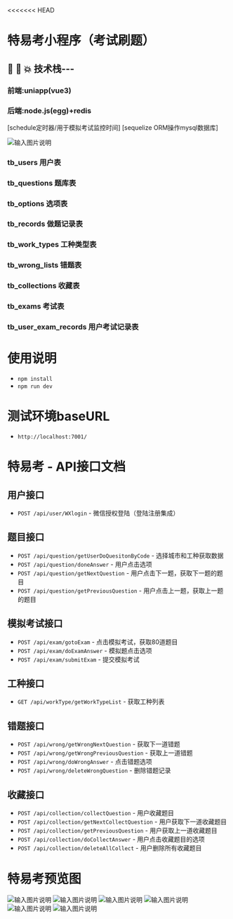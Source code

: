 <<<<<<< HEAD
# 特易考小程序（考试刷题）
##  :star2:  :star2:  :boom: 技术栈---
 
### 前端:uniapp(vue3)  
### 后端:node.js(egg)+redis
[schedule定时器/用于模拟考试监控时间]
[sequelize ORM操作mysql数据库]

![输入图片说明](%E5%90%84%E6%A8%A1%E5%9D%97%E4%BB%8B%E7%BB%8D.png)

### tb_users 用户表
### tb_questions 题库表
### tb_options 选项表
### tb_records 做题记录表
### tb_work_types 工种类型表
### tb_wrong_lists 错题表
### tb_collections 收藏表
### tb_exams 考试表
### tb_user_exam_records 用户考试记录表

# 使用说明
- `npm install`
- `npm run dev`

# 测试环境baseURL
- `http://localhost:7001/`

# 特易考 - API接口文档

## 用户接口
- `POST /api/user/WXlogin` - 微信授权登陆（登陆注册集成）

## 题目接口
- `POST /api/question/getUserDoQuesitonByCode` - 选择城市和工种获取数据
- `POST /api/question/doneAnswer` - 用户点击选项
- `POST /api/question/getNextQuestion` - 用户点击下一题，获取下一题的题目
- `POST /api/question/getPreviousQuestion` - 用户点击上一题，获取上一题的题目

## 模拟考试接口
- `POST /api/exam/gotoExam` - 点击模拟考试，获取80道题目
- `POST /api/exam/doExamAnswer` - 模拟题点击选项
- `POST /api/exam/submitExam` - 提交模拟考试

## 工种接口
- `GET /api/workType/getWorkTypeList` - 获取工种列表

## 错题接口
- `POST /api/wrong/getWrongNextQuestion` - 获取下一道错题
- `POST /api/wrong/getWrongPreviousQuestion` - 获取上一道错题
- `POST /api/wrong/doWrongAnswer` - 点击错题选项
- `POST /api/wrong/deleteWrongQuestion` - 删除错题记录

## 收藏接口
- `POST /api/collection/collectQuestion` - 用户收藏题目
- `POST /api/collection/getNextCollectQuestion` - 用户获取下一道收藏题目
- `POST /api/collection/getPreviousQuestion` - 用户获取上一道收藏题目
- `POST /api/collection/doCollectAnswer` - 用户点击收藏题目的选项
- `POST /api/collection/deleteAllCollect` - 用户删除所有收藏题目

# 特易考预览图
![输入图片说明](t1.png)
![输入图片说明](t2.png)
![输入图片说明](t3.png)
![输入图片说明](t4.png)
![输入图片说明](t5.png)
![输入图片说明](t6.png)